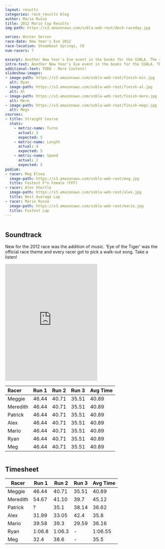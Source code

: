```yaml
---
layout: results
categories: race_results blog
author: Mario Russo
title: 2012 Mario Cup Results
img-path: https://s3.amazonaws.com/ssbla-web-root/deck-raceday.jpg

series: Winter Series
race-date: New Year's Eve 2012
race-location: Steamboat Springs, CO
num-racers: 7

excerpt: Another New Year's Eve event in the books for the SSBLA. The return of the curved course was greatly anticipated by those racers left cowering after last year's superfast straight course. Despite conflicts for a few regular racers, we fielded 7 participants for this year's event.
intro-text: Another New Year's Eve event in the books for the SSBLA. The return of the curved course was greatly anticipated by those racers left cowering after last year's lightning fast straight course. Despite conflicts for a few regular racers, we fielded 7 participants for this year's event.
additional-text: TODO - More Content!
slideshow-images:
- image-path: https://s3.amazonaws.com/ssbla-web-root/finish-mic.jpg
  alt: Ryan
- image-path: https://s3.amazonaws.com/ssbla-web-root/finish-al.jpg
  alt: Al
- image-path: https://s3.amazonaws.com/ssbla-web-root/finish-mere.jpg
  alt: Mere
- image-path: https://s3.amazonaws.com/ssbla-web-root/finish-megs.jpg
  alt: Megs
courses:
- title: Straight Course
  stats:
    - metric-name: Turns
      actual: 3
      expected: 5
    - metric-name: Length
      actual: 4
      expected: 5
    - metric-name: Speed
      actual: 2
      expected: 5
podium:
- racer: Meg Elzea
  image-path: https://s3.amazonaws.com/ssbla-web-root/meg.jpg
  title: Fastest F*n Female (FFF)
- racer: Alex Shortle
  image-path: https://s3.amazonaws.com/ssbla-web-root/alex.jpg
  title: Best Average Lap
- racer: Mario Russo
  image-path: https://s3.amazonaws.com/ssbla-web-root/mario.jpg
  title: Fastest Lap
---
```

<div class="row">
    <div class="two-thirds column">
        <div class="underline-heading">
            <h2>Soundtrack</h2>
        </div>
        <p>New for the 2012 race was the addition of
            music. 'Eye of the Tiger' was the official
            race theme and every racer got to pick a
            walk-out song. Take a listen!</p>
        <iframe
            src="https://embed.spotify.com/?uri=spotify:user:dotmr:playlist:4bxkbwTo3nbK9f6WxNztGu"
            width="300" height="380" frameborder="0"
            allowtransparency="true"></iframe>
    </div>
</div>

| Racer     | Run 1 | Run 2 | Run 3 | Avg Time  |
|:----------|:------|:------|:------|:----------|
| Meggie    | 46.44 | 40.71 | 35.51 | 40.89     |
| Meredith  | 46.44 | 40.71 | 35.51 | 40.89     |
| Patrick   | 46.44 | 40.71 | 35.51 | 40.89     |
| Alex      | 46.44 | 40.71 | 35.51 | 40.89     |
| Mario     | 46.44 | 40.71 | 35.51 | 40.89     |
| Ryan      | 46.44 | 40.71 | 35.51 | 40.89     |
| Meg       | 46.44 | 40.71 | 35.51 | 40.89     |


<div class="row">
    <div class="two-thirds column">
        <div class="underline-heading">
            <h2>Timesheet</h2>
        </div>
        <table
            class="table table-striped table-bordered">
            <thead>
                <tr>
                    <th>Racer</th>
                    <th>Run 1</th>
                    <th>Run 2</th>
                    <th>Run 3</th>
                    <th>Avg Time</th>
                </tr>
            </thead>
            <tbody>
                <tr>
                    <td>Meggie</td>
                    <td>46.44</td>
                    <td>40.71</td>
                    <td>35.51</td>
                    <td>40.89</td>
                </tr>
                <tr>
                    <td>Meredith</td>
                    <td>54.67</td>
                    <td>41.10</td>
                    <td>39.7</td>
                    <td>45.12</td>
                </tr>
                <tr>
                    <td>Patrick</td>
                    <td>?</td>
                    <td>35.1</td>
                    <td>38.14</td>
                    <td>36.62</td>
                </tr>
                <tr>
                    <td>Alex</td>
                    <td>31.99</td>
                    <td>33.05</td>
                    <td>42.4</td>
                    <td>35.8</td>
                </tr>
                <tr>
                    <td>Mario</td>
                    <td>39.58</td>
                    <td>39.3</td>
                    <td>29.59</td>
                    <td>36.16</td>
                </tr>
                <tr>
                    <td>Ryan</td>
                    <td>1:06.8</td>
                    <td>1:06.3</td>
                    <td>-</td>
                    <td>1:06.55</td>
                </tr>
                <tr>
                    <td>Meg</td>
                    <td>32.4</td>
                    <td>38.6</td>
                    <td>-</td>
                    <td>35.5</td>
                </tr>
            </tbody>
        </table>
    </div>
</div>
